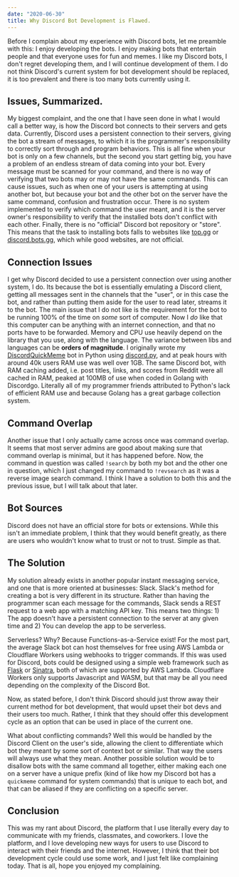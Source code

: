 ```yaml
---
date: "2020-06-30"
title: Why Discord Bot Development is Flawed.
---
```


Before I complain about my experience with Discord bots, let me preamble with this: I enjoy developing the bots. I enjoy making bots that entertain people and that everyone uses for fun and memes. I like my Discord bots, I don't regret developing them, and I will continue development of them. I do not think Discord's current system for bot development should be replaced, it is too prevalent and there is too many bots currently using it.

## Issues, Summarized.

My biggest complaint, and the one that I have seen done in what I would call a better way, is how the Discord bot connects to their servers and gets data. Currently, Discord uses a persistent connection to their servers, giving the bot a stream of messages, to which it is the programmer's responsibility to correctly sort through and program behaviors. This is all fine when your bot is only on a few channels, but the second you start getting big, you have a problem of an endless stream of data coming into your bot. Every message must be scanned for your command, and there is no way of verifying that two bots may or may not have the same commands. This can cause issues, such as when one of your users is attempting at using another bot, but because your bot and the other bot on the server have the same command, confusion and frustration occur. There is no system implemented to verify which command the user meant, and it is the server owner's responsibility to verify that the installed bots don't conflict with each other. Finally, there is no "official" Discord bot repository or "store". This means that the task to installing bots falls to websites like [top.gg](https://top.gg/) or [discord.bots.gg](https://discord.bots.gg/), which while good websites, are not official. 

## Connection Issues

I get why Discord decided to use a persistent connection over using another system, I do. Its because the bot is essentially emulating a Discord client, getting all messages sent in the channels that the "user", or in this case the bot, and rather than putting them aside for the user to read later, streams it to the bot. The main issue that I do not like is the requirement for the bot to be running 100% of the time on *some* sort of computer. Now I *do* like that this computer can be anything with an internet connection, and that no ports have to be forwarded. Memory and CPU use heavily depend on the library that you use, along with the language. The variance between libs and languages can be **orders of magnitude**. I originally wrote my [DiscordQuickMeme](https://github.com/chand1012/Discord-Quick-Meme) bot in Python using [discord.py](https://discordpy.readthedocs.io/en/latest/), and at peak hours with around 40k users RAM use was well over 1GB. The same Discord bot, with RAM caching added, i.e. post titles, links, and scores from Reddit were all cached in RAM, peaked at 100MB of use when coded in Golang with Discordgo. Literally all of my programmer friends attributed to Python's lack of efficient RAM use and because Golang has a great garbage collection system. 

## Command Overlap

Another issue that I only actually came across once was command overlap. It seems that most server admins are good about making sure that command overlap is minimal, but it has happened before. Now, the command in question was called `!search` by both my bot and the other one in question, which I just changed my command to `!revsearch` as it was a reverse image search command. I think I have a solution to both this and the previous issue, but I will talk about that later.

## Bot Sources

Discord does not have an official store for bots or extensions. While this isn't an immediate problem, I think that they would benefit greatly, as there are users who wouldn't know what to trust or not to trust. Simple as that. 

## The Solution

My solution already exists in another popular instant messaging service, and one that is more oriented at businesses: Slack. Slack's method for creating a bot is very different in its structure. Rather than having the programmer scan each message for the commands, Slack sends a REST request to a web app with a matching API key. This means two things: 1) The app doesn't have a persistent connection to the server at any given time and 2) You can develop the app to be serverless. 

Serverless? Why? Because Functions-as-a-Service exist! For the most part, the average Slack bot can host themselves for free using AWS Lambda or Cloudflare Workers using webhooks to trigger commands. If this was used for Discord, bots could be designed using a simple web framework such as [Flask](https://flask.palletsprojects.com/en/1.1.x/) or [Sinatra](sinatrarb.com), both of which are supported by AWS Lambda. Cloudflare Workers only supports Javascript and WASM, but that may be all you need depending on the complexity of the Discord Bot. 

Now, as stated before, I don't think Discord should just throw away their current method for bot development, that would upset their bot devs and their users too much. Rather, I think that they should offer this development cycle as an option that can be used in place of the current one. 

What about conflicting commands? Well this would be handled by the Discord Client on the user's side, allowing the client to differentiate which bot they meant by some sort of context bot or similar. That way the users will always use what they mean. Another possible solution would be to disallow bots with the same command all together, either making each one on a server have a unique prefix (kind of like how my Discord bot has a `quickmeme` command for system commands) that is unique to each bot, and that can be aliased if they are conflicting on a specific server.

## Conclusion

This was my rant about Discord, the platform that I use literally every day to communicate with my friends, classmates, and coworkers. I love the platform, and I love developing new ways for users to use Discord to interact with their friends and the internet. However, I think that their bot development cycle could use some work, and I just felt like complaining today. That is all, hope you enjoyed my complaining.
